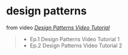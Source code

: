 # design patterns

from video [*Design Patterns Video Tutorial*](https://www.youtube.com/watch?v=vNHpsC5ng_E&index=1&list=PLF206E906175C7E07)
> - Ep.1 Design Patterns Video Tutorial 1
> - Ep.2 Design Patterns Video Tutorial 2
